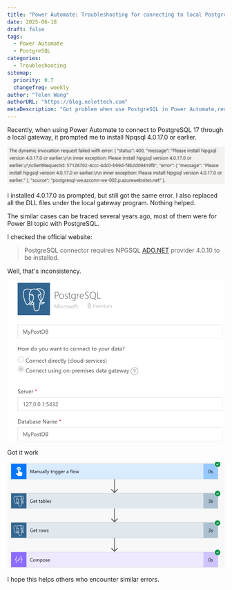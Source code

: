 ```yaml
---
title: "Power Automate: Troubleshooting for connecting to local PostgreSQL (requires Npqsql 4.0.17.0 to be installed)"
date: 2025-06-18
draft: false
tags:
  - Power Automate
  - PostgreSQL
categories:
  - Troubleshooting
sitemap:
  priority: 0.7
  changefreq: weekly
author: "Telen Wang"
authorURL: "https://blog.nelettech.com"
metaDescription: "Got problem when use PostgreSQL in Power Automate,requires Npqsql 4.0.17.0 to be installed ? This article may give you a lead for solving the problem. "
---
```


Recently, when using Power Automate to connect to PostgreSQL 17 through a local gateway, it prompted me to install Npqsql 4.0.17.0 or earlier.

![](/Screenshot2025-06-01125642.png)

I installed 4.0.17.0 as prompted, but still got the same error. I also replaced all the DLL files under the local gateway program. Nothing helped. 

The similar cases can be traced several years ago, most of them were for Power BI topic with PostgreSQL. 

I checked the official website:

> PostgreSQL connector requires NPGSQL [ADO.NET](http://ado.net/) provider 4.0.10 to be installed.

Well, that's inconsistency. 

![](/Screenshot2025-06-01130937.png)

Got it work

![](/Screenshot2025-06-01131035.png)

I hope this helps others who encounter similar errors.